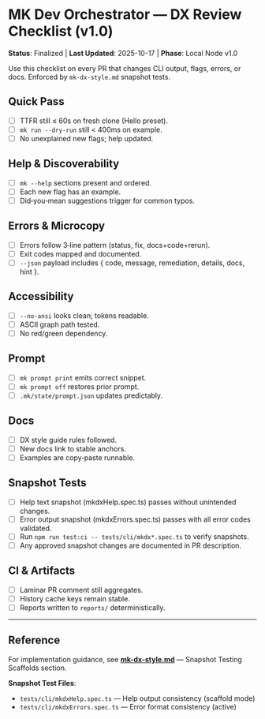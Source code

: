 # MK Dev Orchestrator — DX Review Checklist (v1.0)

**Status**: Finalized | **Last Updated**: 2025-10-17 | **Phase**: Local Node v1.0

Use this checklist on every PR that changes CLI output, flags, errors, or docs. Enforced by `mk-dx-style.md` snapshot tests.

## Quick Pass
- [ ] TTFR still ≤ 60s on fresh clone (Hello preset).
- [ ] `mk run --dry-run` still < 400ms on example.
- [ ] No unexplained new flags; help updated.

## Help & Discoverability
- [ ] `mk --help` sections present and ordered.
- [ ] Each new flag has an example.
- [ ] Did‑you‑mean suggestions trigger for common typos.

## Errors & Microcopy
- [ ] Errors follow 3‑line pattern (status, fix, docs+code+rerun).
- [ ] Exit codes mapped and documented.
- [ ] `--json` payload includes { code, message, remediation, details, docs, hint }.

## Accessibility
- [ ] `--no-ansi` looks clean; tokens readable.
- [ ] ASCII graph path tested.
- [ ] No red/green dependency.

## Prompt
- [ ] `mk prompt print` emits correct snippet.
- [ ] `mk prompt off` restores prior prompt.
- [ ] `.mk/state/prompt.json` updates predictably.

## Docs
- [ ] DX style guide rules followed.
- [ ] New docs link to stable anchors.
- [ ] Examples are copy‑paste runnable.

## Snapshot Tests
- [ ] Help text snapshot (mkdxHelp.spec.ts) passes without unintended changes.
- [ ] Error output snapshot (mkdxErrors.spec.ts) passes with all error codes validated.
- [ ] Run `npm run test:ci -- tests/cli/mkdx*.spec.ts` to verify snapshots.
- [ ] Any approved snapshot changes are documented in PR description.

## CI & Artifacts
- [ ] Laminar PR comment still aggregates.
- [ ] History cache keys remain stable.
- [ ] Reports written to `reports/` deterministically.

---

## Reference

For implementation guidance, see **[mk-dx-style.md](./mk-dx-style.md#snapshot-testing-scaffolds)** — Snapshot Testing Scaffolds section.

**Snapshot Test Files**:
- `tests/cli/mkdxHelp.spec.ts` — Help output consistency (scaffold mode)
- `tests/cli/mkdxErrors.spec.ts` — Error format consistency (active)

